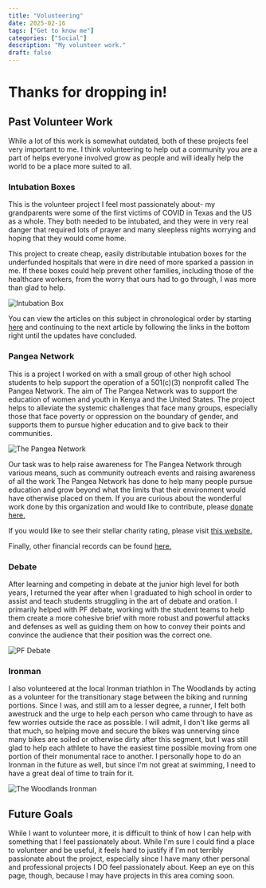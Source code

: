 ```yaml
---
title: "Volunteering"
date: 2025-02-16
tags: ["Get to know me"]
categories: ["Social"]
description: "My volunteer work."
draft: false
---
```


# Thanks for dropping in!

## Past Volunteer Work

While a lot of this work is somewhat outdated, both of these projects feel very important to me. I think volunteering to help out a community you are a part of helps everyone involved grow as people and will ideally help the world to be a place more suited to all.

### Intubation Boxes

This is the volunteer project I feel most passionately about- my grandparents were some of the first victims of COVID in Texas and the US as a whole. They both needed to be intubated, and they were in very real danger that required lots of prayer and many sleepless nights worrying and hoping that they would come home.

This project to create cheap, easily distributable intubation boxes for the underfunded hospitals that were in dire need of more sparked a passion in me. If these boxes could help prevent other families, including those of the healthcare workers, from the worry that ours had to go through, I was more than glad to help.

![Intubation Box](/images/Intubation_Box_IB-2000XL.jpg)

You can view the articles on this subject in chronological order by starting [here](https://www.texastorque.org/robotics-teams-rise-to-the-challenge/) and continuing to the next article by following the links in the bottom right until the updates have concluded.

### Pangea Network

This is a project I worked on with a small group of other high school students to help support the operation of a 501(c)(3) nonprofit called The Pangea Network. The aim of The Pangea Network was to support the education of women and youth in Kenya and the United States. The project helps to alleviate the systemic challenges that face many groups, especially those that face poverty or oppression on the boundary of gender, and supports them to pursue higher education and to give back to their communities.

![The Pangea Network](/images/Pangea.jpeg)

Our task was to help raise awareness for The Pangea Network through various means, such as community outreach events and raising awareness of all the work The Pangea Network has done to help many people pursue education and grow beyond what the limits that their environment would have otherwise placed on them. If you are curious about the wonderful work done by this organization and would like to contribute, please [donate here.](https://thepangeanetwork.org/)

If you would like to see their stellar charity rating, please visit [this website.](https://www.charitynavigator.org/ein/562543962)

Finally, other financial records can be found [here.](https://projects.propublica.org/nonprofits/organizations/562543962)

### Debate

After learning and competing in debate at the junior high level for both years, I returned the year after when I graduated to high school in order to assist and teach students struggling in the art of debate and oration. I primarily helped with PF debate, working with the student teams to help them create a more cohesive brief with more robust and powerful attacks and defenses as well as guiding them on how to convey their points and convince the audience that their position was the correct one.

![PF Debate](/images/PF_Debate.jpeg)

### Ironman

I also volunteered at the local Ironman triathlon in The Woodlands by acting as a volunteer for the transitionary stage between the biking and running portions. Since I was, and still am to a lesser degree, a runner, I felt both awestruck and the urge to help each person who came through to have as few worries outside the race as possible. I will admit, I don't like germs all that much, so helping move and secure the bikes was unnerving since many bikes are soiled or otherwise dirty after this segment, but I was still glad to help each athlete to have the easiest time possible moving from one portion of their monumental race to another. I personally hope to do an Ironman in the future as well, but since I'm not great at swimming, I need to have a great deal of time to train for it.

![The Woodlands Ironman](/images/Ironman.jpeg)

## Future Goals

While I want to volunteer more, it is difficult to think of how I can help with something that I feel passionately about. While I'm sure I could find a place to volunteer and be useful, it feels hard to justify if I'm not terribly passionate about the project, especially since I have many other personal and professional projects I DO feel passionately about. Keep an eye on this page, though, because I may have projects in this area coming soon.
